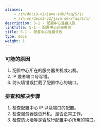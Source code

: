 ```yaml
---
aliases:
    - /zh/docs3-v2/java-sdk/faq/5/1/
    - /zh-cn/docs3-v2/java-sdk/faq/5/1/
description: 5-1 - 配置中心连接失败
linkTitle: 5-1 - 配置中心连接失败
title: 5-1 - 配置中心连接失败
type: docs
weight: 1
---
```







### 可能的原因

1. 配置中心所在的服务器关机或宕机。
2. IP 或者端口号写错。
3. 防火墙错误拦截了配置中心的端口。


### 排查和解决步骤

1. 检查配置中心 IP 以及端口的配置。
2. 检查服务器是否开机，是否正常工作。
3. 检查防火墙等是否放行配置中心所用的端口。